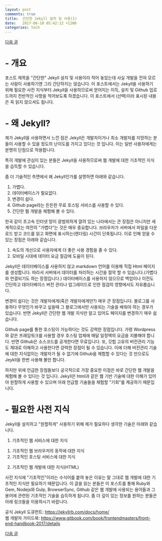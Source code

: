 ```yaml
---
layout: post
comments: true
title:  간단한 Jekyll 설치 및 사용(1)
date:   2017-06-10 05:42:12 +1200
categories: tech
---
```


<a href="{{ site.github.url }}/tech/2017/06/10/JekyllInstallation2.html" class="page-change">다음 글</a>

<h1>- 개요</h1>
포스트 제목을 "간단한" Jekyll 설치 및 사용이라 적어 놓았는데 사실 개발을 전혀 모르는 사람이 사용하기엔 그리 간단하지는 않습니다. 이 포스트에서는 Jekyll을 사용하기 위해 필요한 사전 지식부터 Jekyll을 사용하므로써 얻어지는 이득, 설치 및 Github 업로드까지 전반적인 사항을 적어보도록 하겠습니다. 이 포스트에서 (선택)이라 표시된 내용은 꼭 읽지 않으셔도 됩니다.

<h1>- 왜 Jekyll?</h1>
제가 Jekyll을 사용하면서 느낀 점은 Jekyll은 개발자이거나 최소 개발자를 지망하는 분들이 사용할 수 있을 정도의 난이도를 가지고 있다는 것 입니다. 이는 일반 사용자에게는 분명히 단점으로 작용합니다.

특히 개발에 관심이 있는 분들은 Jekyll을 사용하므로써 웹 개발에 대한 기초적인 지식을 습득할 수 있습니다.

좀 더 기술적인 측면에서 왜 Jekyll인가를 설명하면 아래와 같습니다.
 1. 가볍다.
 2. 데이터베이스가 필요없다.
 3. 변경이 쉽다.
 4. Github page라는 든든한 무료 호스팅 서비스를 사용할 수 있다.
 5. 간단한 웹 개발을 체험해 볼 수 있다.

한국 같이 초고속 인터넷 망이 광범위하게 깔려 있는 나라에서는 큰 장점은 아니지만 세계적으로는 여전히 "가볍다"는 것은 매우 중요합니다. 브라우저가 서버에서 파일을 다운로드 받고 코드를 읽고 화면에 표시하는(렌더링) 시간이 단축됩니다. 이로 인해 얻을 수 있는 장점은 아래와 같습니다.

1. 속도의 개선으로 사용자에게 더 좋은 사용 경험을 줄 수 있다.
2. 모바일 시대에 데이터 요금 절감에 도움이 된다.

Jekyll은 데이터베이스를 사용하지 않고 markdown 언어를 이용해 직접 Html 페이지를 생성합니다. 따라서 서버에서 데이터를 처리하는 시간을 절약 할 수 있습니다.(가볍다와 연결되기도 하는 장점입니다.) 데이터베이스를 사용하지 않으므로 백업이나 이전도 간단하고 데이터베이스 버전 관리나 업그레이드로 인한 점검의 영향에서도 자유롭습니다.

변경이 쉽다는 것은 개발자에게(혹은 개발자에게만?) 매우 큰 장점입니다. 블로그를 사용하다 무엇인가 바꾸고 싶을때 그 블로그에서만 사용되는 기술을 배워야 하는 경우가 있습니다. 반면 Jekyll은 간단한 웹 개발 지식만 알고 있어도 페이지를 변경하기 매우 쉽습니다.

Github page를 통한 호스팅이 가능하다는 것도 강력한 장점입니다. 가령 Wordpress와 같은 프래임워크를 사용할 경우 호스팅 업체에 매달 일정액의 요금을 지불해야 합니다. 반면 Github은 소스코드를 공개한다면 무료입니다. 또, 깃헙 고유의 버전관리 기능도 제대로 이해하고 사용한다면 강력한 장점이 될 수 있습니다. 이에 더해 버전관리 기술에 대한 지식없이는 개발자가 될 수 없기에 Github을 체험할 수 있다는 것 만으로도 Jeykll을 한번 사용해 볼만 합니다.

하지만 위에 언급한 장점들보다 궁극적으로 가장 중요한 이점은 바로 간단한 웹 개발을 체험해 볼 수 있다는 것 입니다. Jekyll은 html과 같은 웹 기반 기술에 대한 이해가 있어야 원할하게 사용할 수 있으며 아래 언급할 기술들을 체험할 "기회"를 제공하기 때문입니다.

<h1>- 필요한 사전 지식</h1>
Jekyll을 설치하고 "원할하게" 사용하기 위해 제가 필요하다 생각한 기술은 아래와 같습니다.

1. 기초적인 웹 서비스에 대한 지식<br>
 1) 기초적인 웹 브라우저의 동작에 대한 지식<br>
 2) 기초적인 호스팅 서비스에 대한 지식
2. 기초적인 웹 개발에 대한 지식(HTML)

사전 지식에 "기초적인"이라는 수식어를 붙여 놓은 이유는 말 그대로 웹 개발에 대한 기초적인 지식만 필요하기 때문입니다. 이 글을 읽는 분들은 이 포스트를 통해 Ruby와 Gem, Nodejs와 Gulp, BrowserSync, Github 같은 웹 개발에 사용되는 용어들과 그 용어에 관련된 기초적인 기술을 습득하게 됩니다. 좀 더 깊이 있는 정보를 원하는 분들은 아래 링크들을 이용하시기 바랍니다.

공식 Jekyll 도큐먼트: <a href="https://jekyllrb.com/docs/home/">https://jekyllrb.com/docs/home/</a><br>
웹 개발자 가이드북: <a href="https://www.gitbook.com/book/frontendmasters/front-end-handbook-2017/details">https://www.gitbook.com/book/frontendmasters/front-end-handbook-2017/details</a>

<a href="{{ site.github.url }}/tech/2017/06/10/JekyllInstallation2.html" class="page-change">다음 글</a>